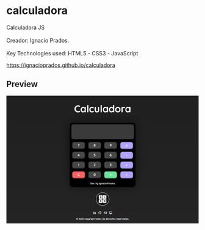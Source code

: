 # calculadora
Calculadora JS
<br><br>
 Creador: Ignacio Prados.
 <br><br>
 Key Technologies used: HTML5 - CSS3 - JavaScript
 
 https://ignacioprados.github.io/calculadora
 
 ## Preview

![banner](https://raw.githubusercontent.com/IgnacioPrados/web/gh-pages/assets/img/work3.JPG)
